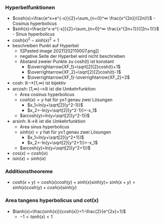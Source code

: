 ### Hyperbelfunktionen
+ $cosh(x)=\frac{e^x+e^{-x}}{2}=\sum_{n=0}^∞ \frac{x^{2n}}{(2n)!}$ - Cosinus hyperbolicus
+ $sinh(x)=\frac{e^x-e^{-x}}{2}=\sum_{n=0}^∞ \frac{x^{2n+1}}{(2n+1)!}$ - Sinus hyperbolicus
+ $cosh(x)^2-sinh(x)^2=1$
+ beschreiben Punkt auf Hyperbel
	+ ![[Pasted image 20211202110007.png]]
	+ negative Seite der Hyperbel wird nicht beschrieben
	+ Abstand zweier Punkte zu cosh(t) ist konstant
		+ $\overrightarrow{XF_1}=\sqrt[2]{2}cosh(t)+1$
		+ $\overrightarrow{XF_2}=\sqrt[2]{2}cosh(t)-1$
		+ $\overrightarrow{XF_1}-\overrightarrow{XF_2}=2$
+ cosh: ℝ-->\[1,∞) ist bijektiv
+ arcosh: \[1,∞)-->ℝ ist die Umkehrfunktion
	+ Area cosinus hyperbolicus
	+ $cosh(x)=y$ hat für y≥1 genau zwei Lösungen
		+ $x_1=ln(y+\sqrt[2]{y^2-1})$
		+ $x_2=-ln(y+\sqrt[2]{y^2-1})=-x_1$
	+ $arcosh(y)=ln(y+\sqrt[2]{y^2-1})$
+ arsinh: ℝ->ℝ ist die Umkehrfunktion
	+ Area sinus hyperbolicus
	+ $sinh(x)=y$ hat für y≥1 genau zwei Lösungen
		+ $x_1=ln(y+\sqrt[2]{y^2+1})$
		+ $x_2=-ln(y+\sqrt[2]{y^2+1})=-x_1$
	+ $arcosh(y)=ln(y+\sqrt[2]{y^2+1})$
+ $cos(x)=cosh(ix$)
+ $isin(x)=sinh(ix)$

### Additionstheoreme
+ $cosh(x+y)=cosh(x)cosh(y)+sinh(x)sinh(y)$+ $sinh(x+y)=sinh(x)cosh(y)+cosh(x)sinh(y)$

### Area tangens hyperbolicus und cot(x)
+ $tanh(x)=\frac{sinh(x)}{cosh(x)}=1-\frac{2}{e^{2x}+1}$
	+ $-1<tanh(x)<1$